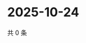# 2025-10-24

共 0 条

<!-- BEGIN ZHIHUVIDEO -->
<!-- 最后更新时间 Fri Oct 24 2025 22:11:56 GMT+0800 (China Standard Time) -->

<!-- END ZHIHUVIDEO -->
